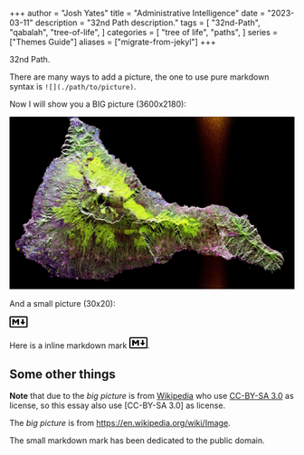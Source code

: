+++
author = "Josh Yates"
title = "Administrative Intelligence"
date = "2023-03-11"
description = "32nd Path description."
tags = [
    "32nd-Path",
    "qabalah",
    "tree-of-life",
]
categories = [
    "tree of life",
    "paths",
]
series = ["Themes Guide"]
aliases = ["migrate-from-jekyl"]
+++

32nd Path.

<!--more-->

There are many ways to add a picture, the one to use pure markdown syntax is `![](./path/to/picture)`.

Now I will show you a BIG picture (3600x2180):

![Big picture](./TEIDE.JPG)

And a small picture (30x20):

![Small markdown mark](./markdown-30x20.png)

Here is a inline markdown mark ![Small markdown mark](./markdown-30x20.png).

## Some other things

**Note** that due to the *big picture* is from [Wikipedia][wikipedia] who use [CC-BY-SA 3.0][cc-by-sa-3] as license, so this essay also use [CC-BY-SA 3.0] as license.

The *big picture* is from <https://en.wikipedia.org/wiki/Image>.

The small markdown mark has been dedicated to the public domain.

[wikipedia]: https://wikipedia.org/ "Wikipedia"
[cc-by-sa-3]: https://en.wikipedia.org/wiki/Wikipedia:Text_of_the_Creative_Commons_Attribution-ShareAlike_3.0_Unported_License "Creative Commons Attribution-ShareAlike License 3.0"

